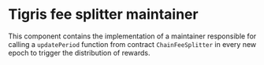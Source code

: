 # Tigris fee splitter maintainer

This component contains the implementation of a maintainer responsible for calling a `updatePeriod` function from contract `ChainFeeSplitter` in every new epoch to trigger the distribution of rewards.
